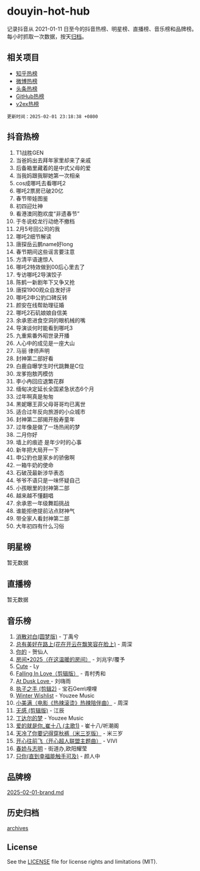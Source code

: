 # douyin-hot-hub

记录抖音从 2021-01-11 日至今的抖音热榜、明星榜、直播榜、音乐榜和品牌榜。每小时抓取一次数据，按天[归档](archives)。

## 相关项目

- [知乎热榜](https://github.com/lonnyzhang423/zhihu-hot-hub)
- [微博热榜](https://github.com/lonnyzhang423/weibo-hot-hub)
- [头条热榜](https://github.com/lonnyzhang423/toutiao-hot-hub)
- [GitHub热榜](https://github.com/lonnyzhang423/github-hot-hub)
- [v2ex热榜](https://github.com/lonnyzhang423/v2ex-hot-hub)


`更新时间：2025-02-01 23:18:38 +0800`

## 抖音热榜

1. T1战胜GEN
1. 当爸妈出去拜年家里却来了亲戚
1. 后备箱里藏着的是中式父母的爱
1. 当我妈跟我聊她第一次相亲
1. cos成哪吒去看哪吒2
1. 哪吒2票房已破20亿
1. 春节带娃图鉴
1. 初四迎灶神
1. 看港澳同胞欢度“非遗春节”
1. 于冬说蛟龙行动绝不撤档
1. 2月5号回公司的我
1. 哪吒2细节解读
1. 唐探岳云鹏name好long
1. 春节期间这些谣言要注意
1. 方清平语速惊人
1. 哪吒2特效做到00后心里去了
1. 专访哪吒2导演饺子
1. 陈鹤一新剧年下又争又抢
1. 唐探1900观众自发好评
1. 哪吒2申公豹口碑反转
1. 颜安在线帮助理征婚
1. 哪吒2石矶娘娘自信美
1. 余承恩进食空洞的眼机械的嘴
1. 导演谈何时能看到哪吒3
1. 九重紫番外昭世录开播
1. 人心中的成见是一座大山
1. 马丽 律师声明
1. 封神第二部好看
1. 白鹿自曝学生时代跳舞是C位
1. 龙爹抱敖丙模仿
1. 李小冉回应退繁花群
1. 缅甸决定延长全国紧急状态6个月
1. 过年啊真是匆匆
1. 黑妮曝王菲父母哥哥均已离世
1. 适合过年反向旅游的小众城市
1. 封神第二部揭开殷寿童年
1. 过年像是做了一场热闹的梦
1. 二月你好
1. 墙上的痕迹 是年少时的心事
1. 新年把大局开一下
1. 申公豹也是家乡的骄傲啊
1. 一箱牛奶的使命
1. 石破茂最新涉华表态
1. 爷爷不语只是一味怀疑自己
1. 小孩眼里的封神第二部
1. 越来越不懂翻唱
1. 余承恩一年级舞蹈挑战
1. 谁能拒绝提前沾点财神气
1. 带全家人看封神第二部
1. 大年初四有什么习俗

## 明星榜

暂无数据

## 直播榜

暂无数据

## 音乐榜

1. [消散对白(圆梦版)](https://sf5-hl-cdn-tos.douyinstatic.com/obj/tos-cn-ve-2774/og4jB5I5IizzoZVAAAzWgBMAsMDWoArfwBOiFs) - 丁禹兮
1. [总有美好在路上(花在开云在飘笑容在脸上)](https://sf5-hl-cdn-tos.douyinstatic.com/obj/tos-cn-ve-2774/oU5u7NwtfBIvaNhoQBszOvAlRiAoiWAVVyBMq4) - 周深
1. [你的](https://sf5-hl-cdn-tos.douyinstatic.com/obj/tos-cn-ve-2774/oYuIeKf42jB7sEV6B2upMdpYAgfrQWj0FeRegh) - 贺仙人
1. [房间•2025（在这温暖的房间）](https://sf5-hl-cdn-tos.douyinstatic.com/obj/tos-cn-ve-2774/oMzJcnT8BgIetASeBfwfEeBQVNfACiCifhfZP7g) - 刘兆宇/覆予
1. [Cute](https://sf5-hl-cdn-tos.douyinstatic.com/obj/tos-cn-ve-2774/o4IbIzHWKAAB4wsS5qMBRiiAlEBGTpQRNfFvuo) - Ly
1. [Falling In Love（剪辑版）](https://sf5-hl-cdn-tos.douyinstatic.com/obj/tos-cn-ve-2774/o8ajpA8zzgBPahbBIO8AcKGBLJezFCRd1wfP9f) - 青村秀和
1. [ At Dusk  Love ](https://sf5-hl-cdn-tos.douyinstatic.com/obj/tos-cn-ve-2774/o8CrpCf5CaYgI4ZrtQgMQAFEfuGqNnRSDQAPBc) - 刘嗨雨
1. [执子之手 (剪辑2)](https://sf5-hl-cdn-tos.douyinstatic.com/obj/tos-cn-ve-2774/oUoZLQjCc31XzqsBnBQUNgeKtYPBcgbFDwtfcu) - 宝石Gem\哩哩
1. [Winter Wishlist](https://sf5-hl-cdn-tos.douyinstatic.com/obj/tos-cn-ve-2774/oIIgUOeamCFCVAzxN6MFRLIBlLGpUqQxeeHrLE) - Youzee Music
1. [小美满（电影《热辣滚烫》热辣陪伴曲）](https://sf5-hl-cdn-tos.douyinstatic.com/obj/tos-cn-ve-2774/o0GAn2lSgfZIDUgtevCGDQYnFg4CwnrBaxbTZL) - 周深
1. [无感 (剪辑版)](https://sf5-hl-cdn-tos.douyinstatic.com/obj/tos-cn-ve-2774/o0eIsUzJBDlQaQFC5OFlgbMEZC1TFYBftOBn6p) - 江辰
1. [丁达尔的梦](https://sf5-hl-cdn-tos.douyinstatic.com/obj/tos-cn-ve-2774/oMU3WirUZBVQkAC9ccG5P2IQirziZM2RTInUY) - Youzee Music
1. [爱的就是你_崔十八 (主歌1)](https://sf5-hl-cdn-tos.douyinstatic.com/obj/tos-cn-ve-2774/oI5BO5DhFZ6UTcNCnZaOCBLtZ7WIMQGfgnXf5E) - 崔十八/听潮阁
1. [天冷了你要记得穿秋裤（米三岁版）](https://sf5-hl-cdn-tos.douyinstatic.com/obj/tos-cn-ve-2774/oQlIwVIDWiZ6BQilAorS7MA0AgCkQDvcZAdm1) - 米三岁
1. [开心往前飞（开心超人联盟主题曲）](https://sf5-hl-cdn-tos.douyinstatic.com/obj/tos-cn-ve-2774/9d8fb7c82cf1421fb93a9fe925275e0a) - VIVI
1. [春娇与志明](https://sf5-hl-cdn-tos.douyinstatic.com/obj/tos-cn-ve-2774/e530d8fceb7044b39707d7f9ff54add1) - 街道办,欧阳耀莹
1. [只你(直到幸福能触手可及)](https://sf5-hl-cdn-tos.douyinstatic.com/obj/tos-cn-ve-2774/o0lBkRDzFTeaVSUz3ZZSCBVtZ5DIMQGfgmEAuE) - 颜人中

## 品牌榜

[2025-02-01-brand.md](archives/2025-02-01-brand.md)

## 历史归档

[archives](archives)

## License

See the [LICENSE](LICENSE) file for license rights and limitations (MIT).
